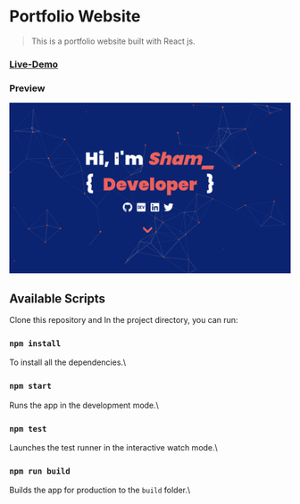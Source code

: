 # Portfolio Website  

> This is a portfolio website built with React js.  

### [Live-Demo](https://shamxeed05.netlify.app)  

### Preview  
![site-preview](https://github.com/shamxeed/portfolio-website/blob/master/src/components/images/site-preview.png)

## Available Scripts  

Clone this repository and In the project directory, you can run:

### `npm install`

To install all the dependencies.\

### `npm start`

Runs the app in the development mode.\


### `npm test`

Launches the test runner in the interactive watch mode.\


### `npm run build`

Builds the app for production to the `build` folder.\
